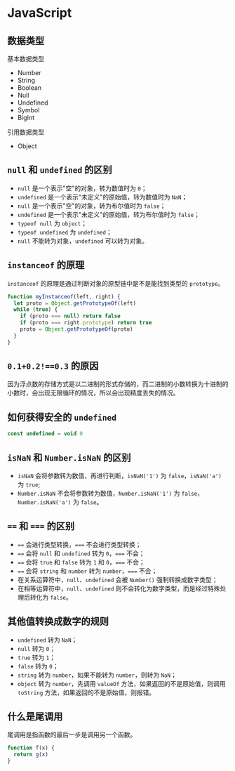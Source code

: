 # JavaScript

## 数据类型

基本数据类型

- Number
- String
- Boolean
- Null
- Undefined
- Symbol
- BigInt

引用数据类型

- Object

## `null` 和 `undefined` 的区别

- `null` 是一个表示"空"的对象，转为数值时为 `0`；
- `undefined` 是一个表示"未定义"的原始值，转为数值时为 `NaN`；
- `null` 是一个表示"空"的对象，转为布尔值时为 `false`；
- `undefined` 是一个表示"未定义"的原始值，转为布尔值时为 `false`；
- `typeof null` 为 `object`；
- `typeof undefined` 为 `undefined`；
- `null` 不能转为对象，`undefined` 可以转为对象。

## `instanceof` 的原理

`instanceof` 的原理是通过判断对象的原型链中是不是能找到类型的 `prototype`。

```js
function myInstanceof(left, right) {
  let proto = Object.getPrototypeOf(left)
  while (true) {
    if (proto === null) return false
    if (proto === right.prototype) return true
    proto = Object.getPrototypeOf(proto)
  }
}
```

## `0.1+0.2!==0.3` 的原因

因为浮点数的存储方式是以二进制的形式存储的，而二进制的小数转换为十进制的小数时，会出现无限循环的情况，所以会出现精度丢失的情况。

## 如何获得安全的 `undefined`

```js
const undefined = void 0
```

## `isNaN` 和 `Number.isNaN` 的区别

- `isNaN` 会将参数转为数值，再进行判断，`isNaN('1')` 为 `false`，`isNaN('a')` 为 `true`;
- `Number.isNaN` 不会将参数转为数值，`Number.isNaN('1')` 为 `false`，`Number.isNaN('a')` 为 `false`。

## `==` 和 `===` 的区别

- `==` 会进行类型转换，`===` 不会进行类型转换；
- `==` 会将 `null` 和 `undefined` 转为 `0`，`===` 不会；
- `==` 会将 `true` 和 `false` 转为 `1` 和 `0`，`===` 不会；
- `==` 会将 `string` 和 `number` 转为 `number`，`===` 不会；
- 在关系运算符中，`null`、`undefined` 会被 `Number()` 强制转换成数字类型；
- 在相等运算符中，`null`、`undefined` 则不会转化为数字类型，而是经过特殊处理后转化为 `false`。

## 其他值转换成数字的规则

- `undefined` 转为 `NaN`；
- `null` 转为 `0`；
- `true` 转为 `1`；
- `false` 转为 `0`；
- `string` 转为 `number`，如果不能转为 `number`，则转为 `NaN`；
- `object` 转为 `number`，先调用 `valueOf` 方法，如果返回的不是原始值，则调用 `toString` 方法，如果返回的不是原始值，则报错。


## 什么是尾调用

尾调用是指函数的最后一步是调用另一个函数。

```js
function f(x) {
  return g(x)
}
```
